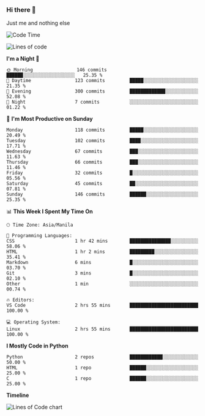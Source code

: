 ### Hi there 👋

Just me and nothing else


<!--START_SECTION:waka-->
![Code Time](http://img.shields.io/badge/Code%20Time-115%20hrs%2043%20mins-blue)

![Lines of code](https://img.shields.io/badge/From%20Hello%20World%20I%27ve%20Written-1.3%20million%20lines%20of%20code-blue)

**I'm a Night 🦉** 

```text
🌞 Morning                146 commits         ██████░░░░░░░░░░░░░░░░░░░   25.35 % 
🌆 Daytime                123 commits         █████░░░░░░░░░░░░░░░░░░░░   21.35 % 
🌃 Evening                300 commits         █████████████░░░░░░░░░░░░   52.08 % 
🌙 Night                  7 commits           ░░░░░░░░░░░░░░░░░░░░░░░░░   01.22 % 
```
📅 **I'm Most Productive on Sunday** 

```text
Monday                   118 commits         █████░░░░░░░░░░░░░░░░░░░░   20.49 % 
Tuesday                  102 commits         ████░░░░░░░░░░░░░░░░░░░░░   17.71 % 
Wednesday                67 commits          ███░░░░░░░░░░░░░░░░░░░░░░   11.63 % 
Thursday                 66 commits          ███░░░░░░░░░░░░░░░░░░░░░░   11.46 % 
Friday                   32 commits          █░░░░░░░░░░░░░░░░░░░░░░░░   05.56 % 
Saturday                 45 commits          ██░░░░░░░░░░░░░░░░░░░░░░░   07.81 % 
Sunday                   146 commits         ██████░░░░░░░░░░░░░░░░░░░   25.35 % 
```


📊 **This Week I Spent My Time On** 

```text
🕑︎ Time Zone: Asia/Manila

💬 Programming Languages: 
CSS                      1 hr 42 mins        ███████████████░░░░░░░░░░   58.06 % 
HTML                     1 hr 2 mins         █████████░░░░░░░░░░░░░░░░   35.41 % 
Markdown                 6 mins              █░░░░░░░░░░░░░░░░░░░░░░░░   03.70 % 
Git                      3 mins              █░░░░░░░░░░░░░░░░░░░░░░░░   02.10 % 
Other                    1 min               ░░░░░░░░░░░░░░░░░░░░░░░░░   00.74 % 

🔥 Editors: 
VS Code                  2 hrs 55 mins       █████████████████████████   100.00 % 

💻 Operating System: 
Linux                    2 hrs 55 mins       █████████████████████████   100.00 % 
```

**I Mostly Code in Python** 

```text
Python                   2 repos             ████████████░░░░░░░░░░░░░   50.00 % 
HTML                     1 repo              ██████░░░░░░░░░░░░░░░░░░░   25.00 % 
C                        1 repo              ██████░░░░░░░░░░░░░░░░░░░   25.00 % 
```



**Timeline**

![Lines of Code chart](https://raw.githubusercontent.com/mauring55/mauring55/main/assets/bar_graph.png)


<!--END_SECTION:waka-->
